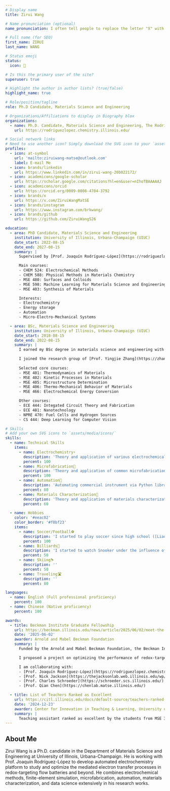 ```yaml
---
# Display name
title: Zirui Wang

# Name pronunciation (optional)
name_pronunciation: I often tell people to replace the letter "X" with "Z" in the word "X-ray" to remember/pronouce my name

# Full name (for SEO)
first_name: ZIRUI
last_name: WANG

# Status emoji
status:
  icon: 🦈

# Is this the primary user of the site?
superuser: true

# Highlight the author in author lists? (true/false)
highlight_name: true

# Role/position/tagline
role: Ph.D Candidate, Materials Science and Engineering

# Organizations/Affiliations to display in Biography blox
organizations:
  - name: Ph.D. Candidate, Materials Science and Engineering, The Rodríguez-López (JRL) Group, University of Illinois, Urbana-Champaign
    url: https://rodriguezlopez.chemistry.illinois.edu/

# Social network links
# Need to use another icon? Simply download the SVG icon to your `assets/media/icons/` folder.
profiles:
  - icon: at-symbol
    url: 'mailto:ziruiwang-matse@outlook.com'
    label: E-mail Me
  - icon: brands/linkedin
    url: https://www.linkedin.com/in/zirui-wang-20b022172/
  - icon: academicons/google-scholar
    url: https://scholar.google.com/citations?hl=en&user=nIhoTBAAAAAJ
  - icon: academicons/orcid
    url: https://orcid.org/0009-0008-4704-3792
  - icon: brands/x
    url: https://x.com/ZiruiWangMatSE
  - icon: brands/instagram
    url: https://www.instagram.com/brkwang/
  - icon: brands/github
    url: https://github.com/ZiruiWang526

education:
  - area: PhD Candidate, Materials Science and Engineering
    institution: University of Illinois, Urbana-Champaign (UIUC)
    date_start: 2022-08-15
    date_end: 2027-08-15
    summary: |
      Supervised by [Prof. Joaquín Rodríguez-López](https://rodriguezlopez.chemistry.illinois.edu/), I'm working on automated, high-throughput electrochemical characterization of energy storage materials for redox-flow batteries and beyond. I combine electrochemical methods, automation, micro- and nano-fabrication, finite-element analysis, and data science in my research works.

      Main courses:
      - CHEM 524: Electrochemical Methods
      - CHEM 588: Physical Methods in Materials Chemistry
      - MSE 480: Surfaces and Colloids
      - MSE 598: Machine Learning for Materials Science and Engineering
      - MSE 403: Synthesis of Materials

      Interests:
      - Electrochemistry 
      - Energy storage
      - Automation
      - Micro-Electro-Mechanical Systems

  - area: BSc, Materials Science and Engineering
    institution: University of Illinois, Urbana-Champaign (UIUC)
    date_start: 2018-08-15
    date_end: 2022-08-15
    summary: |
      I earned my BSc degree in materials science and engineering with high honor. I also held a declared minor in electrical engineering. My focus area was microelectronics and electronic properties of semiconducting materials.

      I joined the research group of [Prof. Yingjie Zhang](https://zhang.matse.illinois.edu/) as an undergraduate researcher in the summer of 2021. I worked on developing an encoder-decoder convolutional neural network for nanoscale surface profiling with enhanced precision. This work has been published in [Nano Letters](https://doi.org/10.1021/acs.nanolett.3c04712) and was selected as the journal cover. This experience offered me much more than a publication, but my interest in research, and was part of the reason why I decided to pursue a Ph.D. degree. I not only learned the principle of convolutional neural network, which is something I had very little experience with when I started the project, but also managed to apply the knowledge to tackle scientific problems.
      
      Selected core courses:
      - MSE 401: Thermodynamics of Materials
      - MSE 402: Kinetic Processes in Materials
      - MSE 405: Microstructure Determination
      - MSE 406: Thermo-Mechanical Behavior of Materials
      - MSE 466: Electrochemical Energy Conversion

      Other courses:
      - ECE 444: Integated Circuit Theory and Fabrication
      - ECE 481: Nanotechnology
      - NPRE 470: Fuel Cells and Hydrogen Sources
      - CS 444: Deep Learning for Computer Vision

# Skills
# Add your own SVG icons to `assets/media/icons/`
skills:
  - name: Technical Skills
    items:
      - name: Electrochemistry⚡
        description: 'Theory and application of various electrochemical methods such as cyclic voltammetry (CV), chronoamperometry, bulk electrolysis, etc. Finite-element simulations of electrochemical processes via COMSOL multiphysics'
        percent: 100
      - name: Microfabrication🧷
        description: 'Theory and application of common microfabrication processes such as computer-aided design, photolithography, physical vapor deposition, chemical vapor deposition, dry etch, wet etch, wafer bonding, and device packaging.'
        percent: 100
      - name: Automation🤖
        description: 'Automating commercial instrument via Python libraries. Hardware control via microcontrollers such as Arduino and Raspberry pi.'
        percent: 80
      - name: Materials Characterization🔎
        description: 'Theory and application of materials characterization methods such as Raman spectroscopy, scanning electron microscopy, and atomic force microscopy.'
        percent: 60

  - name: Hobbies
    color: '#eeac02'
    color_border: '#f0bf23'
    items:
      - name: Soccer/Football⚽
        description: 'I started to play soccer since high school ([Liaoning Province Shiyan High School](https://www.lnsyzx.cn/)) and was part of the club soccer team. I am currently in a Chinese student-organized soccer team of UIUC, CFA, also a part of the student organization under the same name. My position on the field is left back, and [Andrew Robertson](https://en.wikipedia.org/wiki/Andy_Robertson) is my idol. I am also an avid supporter of [Liverpool Football Club](https://www.liverpoolfc.com/), also known as "[the KOP](https://en.wikipedia.org/wiki/Anfield)." The motto of Liverpool Football Club, "You will never walk alone" always motivates me.'
        percent: 100
      - name: Billiards🎱
        description: 'I started to watch Snooker under the influence of my dad since elementary school. I enjoy watching the games of [Neil Robertson](https://en.wikipedia.org/wiki/Neil_Robertson), [Mark Selby](https://en.wikipedia.org/wiki/Mark_Selby), and [John Higgins](https://en.wikipedia.org/wiki/John_Higgins).'
        percent: 50
      - name: Skiing⛷️
        description: ''
        percent: 50
      - name: Traveling🛣️
        description: ''
        percent: 80

languages:
  - name: English (Full professional proficiency)
    percent: 100
  - name: Chinese (Native proficiency)
    percent: 100

awards:
  - title: Beckman Institute Graduate Fellowship
    url: https://beckman.illinois.edu/news/article/2025/06/02/meet-the-2025-beckman-institute-graduate-fellows
    date: '2025-06-02'
    awarder: Arnold and Mabel Beckman Foundation
    summary: |
      Funded by the Arnold and Mabel Beckman Foundation, the Beckman Institute Graduate Fellowship supports M.A., M.S., or Ph.D.-level students conducting interdisciplinary research.

      I proposed a project on optimizing the performance of redox-targeting flow batteries, guided by an automated electrochemistry platform and Bayesian optimization.

      I am collaborating with:
      - [Prof. Joaquín Rodríguez-López](https://rodriguezlopez.chemistry.illinois.edu/)
      - [Prof. Nick Jackson](https://thejacksonlab.web.illinois.edu/wp/)
      - [Prof. Charles Schroeder](https://schroeder.scs.illinois.edu/)
      - [Prof. Qian Chen](https://chenlab.matse.illinois.edu/)

  - title: List of Teachers Ranked as Excellent
    url: https://citl.illinois.edu/docs/default-source/teachers-ranked-as-excellent/tre-2024-fall.pdf
    date: '2024-12-23'
    awarder: Center for Innovation in Teaching & Learning, University of Illinois, Urbana-Champaign
    summary: |
      Teaching assistant ranked as excellent by the students from MSE 307 (Materials Laboratory)
---
```


## About Me

Zirui Wang is a Ph.D. candidate in the Department of Materials Science and Engineering at University of Illinois, Urbana-Champaign. He is working with Prof. Joaquín Rodríguez-López to develop automated electrochemistry platform to study and optimize the mediated electron transfer processes in redox-targeting flow batteries and beyond. He combines electrochemical methods, finite-element simulation, microfabrication, automation, materials characterization, and data science extensively in his research works.